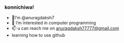 ### konnichiwa!

- 👋I’m @anuragdaksh7
- 👀 I’m interested in computer programming
- 📫 u can reach me on anuragdaksh77777@gmail.com
-  learning how to use github

